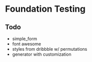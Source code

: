 Foundation Testing
==================

Todo
----

* simple_form
* font awesome
* styles from dribbble w/ permutations
* generator with customization
